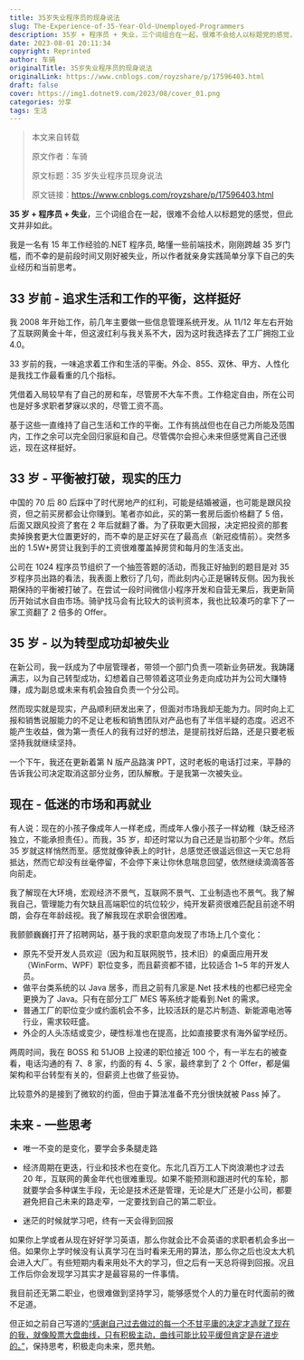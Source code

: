 ```yaml
---
title: 35岁失业程序员的现身说法
slug: The-Experience-of-35-Year-Old-Unemployed-Programmers
description: 35岁 + 程序员 + 失业，三个词组合在一起，很难不会给人以标题党的感觉，但此文并非如此。
date: 2023-08-01 20:11:34
copyright: Reprinted
author: 车骑
originalTitle: 35岁失业程序员的现身说法
originalLink: https://www.cnblogs.com/royzshare/p/17596403.html
draft: false
cover: https://img1.dotnet9.com/2023/08/cover_01.png
categories: 分享
tags: 生活
---
```


> 本文来自转载
>
> 原文作者：车骑
>
> 原文标题：35 岁失业程序员现身说法
>
> 原文链接：https://www.cnblogs.com/royzshare/p/17596403.html

**35 岁 + 程序员 + 失业**，三个词组合在一起，很难不会给人以标题党的感觉，但此文并非如此。

我是一名有 15 年工作经验的.NET 程序员, 略懂一些前端技术，刚刚跨越 35 岁门槛，而不幸的是前段时间又刚好被失业，所以作者就亲身实践简单分享下自己的失业经历和当前思考。

## 33 岁前 - 追求生活和工作的平衡，这样挺好

我 2008 年开始工作，前几年主要做一些信息管理系统开发。从 11/12 年左右开始了互联网黄金十年，但这波红利与我关系不大，因为这时我选择去了工厂拥抱工业 4.0。

33 岁前的我，一味追求着工作和生活的平衡。外企、855、双休、甲方、人性化是我找工作最看重的几个指标。

凭借着入局较早有了自己的房和车，尽管房不大车不贵。工作稳定自由，所在公司也是好多求职者梦寐以求的，尽管工资不高。

基于这些一直维持了自己生活和工作的平衡。工作有挑战但也在自己力所能及范围内，工作之余可以完全回归家庭和自己。尽管偶尔会担心未来但感觉离自己还很远，现在这样挺好。

## 33 岁 - 平衡被打破，现实的压力

中国的 70 后 80 后踩中了时代房地产的红利，可能是结婚被逼，也可能是跟风投资，但之前买房都会让你赚到。笔者亦如此，买的第一套房后面价格翻了 5 倍，后面又跟风投资了套在 2 年后就翻了番。为了获取更大回报，决定把投资的那套卖掉换套更大位置更好的，而不幸的是正好买在了最高点（新冠疫情前）。突然多出的 1.5W+房贷让我到手的工资很难覆盖掉房贷和每月的生活支出。

公司在 1024 程序员节组织了一个抽签答题的活动，而我正好抽到的题目是对 35 岁程序员出路的看法，我表面上敷衍了几句，而此刻内心正是辗转反侧。因为我长期保持的平衡被打破了。在尝试一段时间微信小程序开发和自营无果后，我更新简历开始试水自由市场。骑驴找马会有比较大的谈判资本，我也比较凑巧的拿下了一家工资翻了 2 倍多的 Offer。

## 35 岁 - 以为转型成功却被失业

在新公司，我一跃成为了中层管理者，带领一个部门负责一项新业务研发。我踌躇满志，以为自己转型成功，幻想着自己带领着这项业务走向成功并为公司大赚特赚，成为副总或未来有机会独自负责一个分公司。

然而现实就是现实，产品顺利研发出来了，但面对市场我却无能为力。同时向上汇报和销售说服能力的不足让老板和销售团队对产品也有了半信半疑的态度。迟迟不能产生收益，做为第一责任人的我有过好的想法，是提前找好后路，还是只要老板坚持我就继续坚持。

一个下午，我还在更新着第 N 版产品路演 PPT，这时老板的电话打过来，平静的告诉我公司决定取消这部分业务，团队解散。于是我第一次被失业。

## 现在 - 低迷的市场和再就业

有人说：现在的小孩子像成年人一样老成，而成年人像小孩子一样幼稚（缺乏经济独立，不能承担责任）。而我，35 岁，却还时常以为自己还是当初那个少年。然后 35 岁就这样悄然而至。感觉就像钟表上的时针，总感觉还很遥远但这一天它总将抵达，然而它却没有丝毫停留，不会停下来让你休息喘息回望，依然继续滴滴答答向前走。

我了解现在大环境，宏观经济不景气，互联网不景气、工业制造也不景气。我了解我自己，管理能力有欠缺且高端职位的坑位较少，纯开发薪资很难匹配且前途不明朗，会存在年龄歧视。我了解我现在求职会很困难。

我颤颤巍巍打开了招聘网站，基于我的求职意向发现了市场上几个变化：

- 原先不受开发人员欢迎（因为和互联网脱节，技术旧）的桌面应用开发（WinForm、WPF）职位变多，而且薪资都不错，比较适合 1~5 年的开发人员。
- 做平台类系统的以 Java 居多，而且之前有几家是.Net 技术栈的也都已经完全更换为了 Java。只有在部分工厂 MES 等系统才能看到.Net 的需求。
- 普通工厂的职位变少或约面机会不多，比较活跃的是芯片制造、新能源电池等行业，需求较旺盛。
- 外企的人头冻结或变少，硬性标准也在提高，比如直接要求有海外留学经历。

两周时间，我在 BOSS 和 51JOB 上投递的职位接近 100 个，有一半左右的被查看，电话沟通的有 7、8 家，约面的有 4、5 家，最终拿到了 2 个 Offer，都是偏架构和平台转型有关的，但薪资上也做了些妥协。

比较意外的是接到了微软的约面，但由于算法准备不充分很快就被 Pass 掉了。

## 未来 - 一些思考

- 唯一不变的是变化，要学会多条腿走路
- 经济周期在更迭，行业和技术也在变化。东北几百万工人下岗浪潮也才过去 20 年，互联网的黄金年代也很难重现。如果不能预测和跟进时代的车轮，那就要学会多种谋生手段，无论是技术还是管理，无论是大厂还是小公司，都要避免把自己未来的路走窄，一定要找到自己的第二职业。

- 迷茫的时候就学习吧，终有一天会得到回报

如果你上学或者从现在好好学习英语，那么你就会比不会英语的求职者机会多出一倍。如果你上学时候没有认真学习在当时看来无用的算法，那么你之后也没太大机会进入大厂。有些短期内看来用处不大的学习，但之后有一天总将得到回报。况且工作后你会发现学习其实才是最容易的一件事情。

我目前还无第二职业，也很难做到坚持学习，能够感觉个人的力量在时代面前的微不足道。

但正如之前自己写道的[“感谢自己过去做过的每一个不甘平庸的决定才造就了现在的我，就像股票大盘曲线，只有积极主动，曲线可能比较平缓但肯定是在进步的。”](https://mp.weixin.qq.com/s/HKmQydgcJa45G8DV6O8RNQ)，保持思考，积极走向未来，愿共勉。
